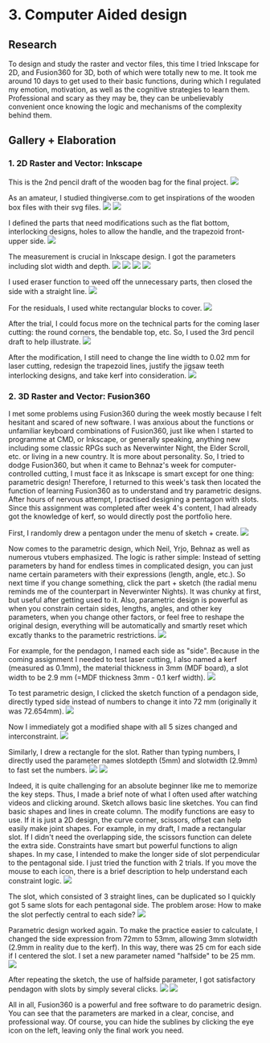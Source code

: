 # 3. Computer Aided design

## Research
To design and study the raster and vector files, this time I tried Inkscape for 2D, and Fusion360 for 3D, both of which were totally new to me. It took me around 10 days to get used to their basic functions, during which I regulated my emotion, motivation, as well as the cognitive strategies to learn them. Professional and scary as they may be, they can be unbelievably convenient once knowing the logic and mechanisms of the complexity behind them.

## Gallery + Elaboration

### 1. 2D Raster and Vector: Inkscape

This is the 2nd pencil draft of the wooden bag for the final project.
![](../images/inks0.jpg)

As an amateur, I studied thingiverse.com to get inspirations of the wooden box files with their svg files. 
![](../images/inks1.jpg)
![](../images/inks2.jpg)

I defined the parts that need modifications such as the flat bottom, interlocking designs, holes to allow the handle, and the trapezoid front-upper side. 
![](../images/inks4.jpg)

The measurement is crucial in Inkscape design. I got the parameters including slot width and depth.
![](../images/inks5.jpg)
![](../images/inks6.jpg)
![](../images/inks7.jpg)
![](../images/inks10.jpg)

I used eraser function to weed off the unnecessary parts, then closed the side with a straight line. 
![](../images/inks8.jpg)

For the residuals, I used white rectangular blocks to cover. 
![](../images/inks9.jpg)

After the trial, I could focus more on the technical parts for the coming laser cutting: the round corners, the bendable top, etc. So, I used the 3rd pencil draft to help illustrate.
![](../images/inks11.jpg)

After the modification, I still need to change the line width to 0.02 mm for laser cutting, redesign the trapezoid lines, justify the jigsaw teeth interlocking designs, and take kerf into consideration. 
![](../images/inks12.jpg)


### 2. 3D Raster and Vector: Fusion360 

I met some problems using Fusion360 during the week mostly because I felt hesitant and scared of new software. I was anxious about the functions or unfamiliar keyboard combinations of Fusion360, just like when I started to programme at CMD, or Inkscape, or generally speaking, anything new including some classic RPGs such as Neverwinter Night, the Elder Scroll, etc. or living in a new country. It is more about personality. So, I tried to dodge Fusion360, but when it came to Behnaz's week for computer-controlled cutting, I must face it as Inkscape is smart except for one thing: parametric design!
  Therefore, I returned to this week's task then located the function of learning Fusion360 as to understand and try parametric designs. After hours of nervous attempt, I practised designing a pentagon with slots. Since this assignment was completed after week 4's content, I had already got the knowledge of kerf, so would directly post the portfolio here.

First, I randomly drew a pentagon under the menu of sketch + create.
![](../images/fp1.jpg)

Now comes to the parametric design, which Neil, Yrjo, Behnaz as well as numerous vtubers emphasized. The logic is rather simple: Instead of setting parameters by hand for endless times in complicated design, you can just name certain parameters with their expressions (length, angle, etc.). So next time if you change something, click the part + sketch (the radial menu reminds me of the counterpart in Neverwinter Nights). It was chunky at first, but useful after getting used to it. Also, parametric design is powerful as when you constrain certain sides, lengths, angles, and other key parameters, when you change other factors, or feel free to reshape the original design, everything will be automatically and smartly reset which excatly thanks to the parametric restrictions.
![](../images/nwnradialmenu.jpg)

For example, for the pendagon, I named each side as "side". Because in the coming assignment I needed to test laser cutting, I also named a kerf (measured as 0.1mm), the material thickness in 3mm (MDF board), a slot width to be 2.9 mm (=MDF thickness 3mm - 0.1 kerf width). 
![](../images/fp2.jpg)

To test parametric design, I clicked the sketch function of a pendagon side, directly typed side instead of numbers to change it into 72 mm (originally it was 72.654mm).
![](../images/fp3.jpg)

Now I immediately got a modified shape with all 5 sizes changed and interconstraint.
![](../images/fp4.jpg)

Similarly, I drew a rectangle for the slot. Rather than typing numbers, I directly used the parameter names slotdepth (5mm) and slotwidth (2.9mm) to fast set the numbers.
![](../images/fp5.jpg)
![](../images/fp6.jpg)

Indeed, it is quite challenging for an absolute beginner like me to memorize the key steps. Thus, I made a brief note of what I often used after watching videos and clicking around. Sketch allows basic line sketches. You can find basic shapes and lines in create column. The modify functions are easy to use. If it is just a 2D design, the curve corner, scissors, offset can help easily make joint shapes.
For example, in my draft, I made a rectangular slot. If I didn't need the overlapping side, the scissors function can delete the extra side. Constraints have smart but powerful functions to align shapes. In my case, I intended to make the longer side of slot perpendicular to the pentagonal side. I just tried the function with 2 trials. If you move the mouse to each icon, there is a brief description to help understand each constraint logic. 
![](../images/fp8.jpg)

The slot, which consisted of 3 straight lines, can be duplicated so I quickly got 5 same slots for each pentagonal side. The problem arose: How to make the slot perfectly central to each side?
![](../images/fp9.jpg)

Parametric design worked again. To make the practice easier to calculate, I changed the side expression from 72mm to 53mm, allowing 3mm slotwidth (2.9mm in reality due to the kerf). In this way, there was 25 cm for each side if I centered the slot. I set a new parameter named "halfside" to be 25 mm.
![](../images/fp11.jpg)

After repeating the sketch, the use of halfside parameter, I got satisfactory pendagon with slots by simply several clicks.
![](../images/fp10.jpg)
![](../images/fp12.jpg)

All in all, Fusion360 is a powerful and free software to do parametric design. You can see that the parameters are marked in a clear, concise, and professional way. Of course, you can hide the sublines by clicking the eye icon on the left, leaving only the final work you need. 

